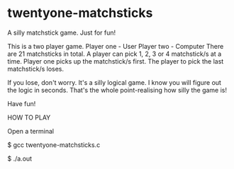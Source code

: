 # twentyone-matchsticks
A silly matchstick game. Just for fun!

This is a two player game.
Player one - User
Player two - Computer
There are 21 matchsticks in total. A player can pick 1, 2, 3 or 4 matchstick/s at a time. Player one picks up the matchstick/s first. 
The player to pick the last matchstick/s loses.

If you lose, don't worry. It's a silly logical game. I know you will figure out the logic in seconds. That's the whole point-realising how silly the game is!

Have fun!

HOW TO PLAY

Open a terminal

$ gcc twentyone-matchsticks.c

$ ./a.out
